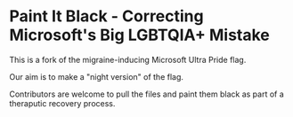 # Paint It Black - Correcting Microsoft's Big LGBTQIA+ Mistake 

This is a fork of the migraine-inducing Microsoft Ultra Pride flag.

Our aim is to make a "night version" of the flag.

Contributors are welcome to pull the files and paint them black as part of a theraputic recovery process.

